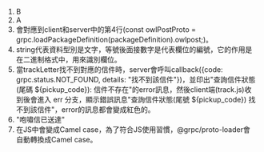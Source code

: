 1. B
2. A
3. 會對應到client和server中的第4行(const owlPostProto = grpc.loadPackageDefinition(packageDefinition).owlpost;)。
4. string代表資料型別是文字，等號後面接數字是代表欄位的編號，它的作用是在二進制格式中，用來識別欄位。
5. 當trackLetter找不到對應的信件時，server會呼叫callback({code: grpc.status.NOT_FOUND, details: "找不到該信件"})，並印出"查詢信件狀態 (尾碼 ${pickup_code}): 信件不存在"的error訊息，然後client端(track.js)收到後會進入 err 分支，顯示錯誤訊息"查詢信件狀態(尾號 ${pickup_code}) 找不到該信件"，error的訊息都會變成紅色的。
6. "咆嘯信已送達"
7. 在JS中會變成Camel case，為了符合JS使用習慣，@grpc/proto-loader會自動轉換成Camel case。